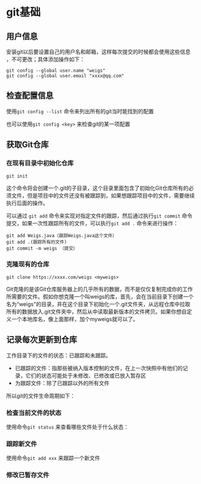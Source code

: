 # git基础

## 用户信息

安装git以后要设置自己的用户名和邮箱，这样每次提交的时候都会使用这些信息	，不可更改；具体添加操作如下：

```Shell
git config --global user.name "weigs"
git config --global user.email "xxxx@qq.com"
```



## 检查配置信息

使用`git config --list` 命令来列出所有的git当时能找到的配置



也可以使用`git config <key>` 来检查git的某一项配置



## 获取Git仓库

### 在现有目录中初始化仓库

```shell
git init
```

这个命令将会创建一个.git的子目录，这个目录里面包含了初始化Git仓库所有的必须文件，但是项目中的文件还没有被跟踪到，如果想跟踪项目中的文件，需要继续执行后面的操作。

可以通过	`git add` 命令来实现对指定文件的跟踪，然后通过执行`git commit` 命令提交，如果一次性跟踪所有的文件，可以执行`git add .` 命令来进行操作：

```shell
git add Weigs.java（跟踪Weigs.java这个文件）
git add .(跟踪所有的文件)
git commit -m weigs （提交）
```

### 克隆现有的仓库

```shell
git clone https://xxxx.com/weigs <myweigs>
```

Git克隆的是该Git仓库服务器上的几乎所有的数据，而不是仅仅复制完成你的工作所需要的文件。假如你想克隆一个叫weigs的库，首先，会在当前目录下创建一个名为“weigs"的目录，并在这个目录下初始化一个.git文件夹，从远程仓库中拉取所有的数据放入.git文件夹中，然后从中读取最新版本的文件拷贝。如果你想自定义一个本地库名，像上面那样，加个myweigs就可以了。



## 记录每次更新到仓库

工作目录下的文件的状态：已跟踪和未跟踪。

- 已跟踪的文件：指那些被纳入版本控制的文件，在上一次快照中有他们的记录，它们的状态可能处于未修改、已修改或已放入暂存区
- 为跟踪文件：除了已跟踪以外的所有文件

所以git的文件生命周期如下：



### 检查当前文件的状态

使用命令`git status` 来查看哪些文件处于什么状态：



### 跟踪新文件

使用命令`git add xxx` 来跟踪一个新文件



### 修改已暂存文件

